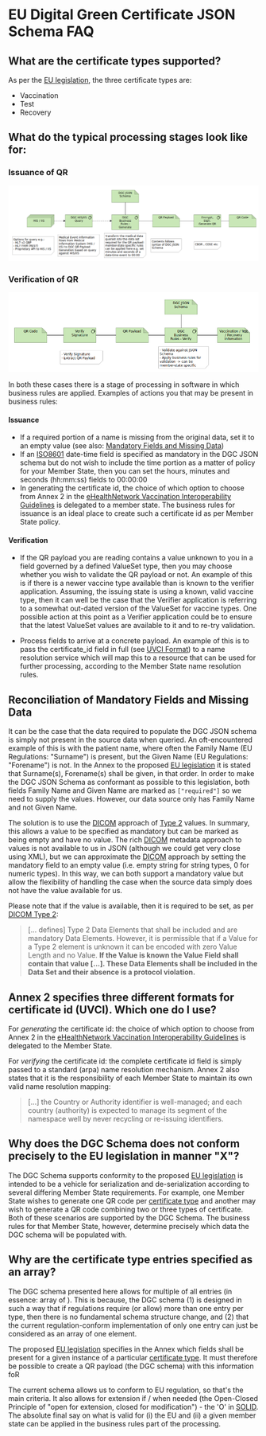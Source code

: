 #  EU Digital Green Certificate JSON Schema FAQ


## <a id="cert_types"></a>What are the certificate types supported?

As per the [EU legislation](https://eur-lex.europa.eu/legal-content/EN/TXT/?uri=CELEX:52021PC0130), the three certificate types are:

  - Vaccination
  - Test
  - Recovery

## What do the typical processing stages look like for:

### Issuance of QR
![QR Generation](images/dgc_qr_generate.png)

### Verification of QR
![QR Verification](images/dgc_qr_verify.png)

In both these cases there is a stage of processing in software in which business rules are applied.  Examples of actions you that may be present in business rules:

#### Issuance

- If a required portion of a name is missing from the original data, set it to an empty value (see also: [Mandatory Fields and Missing Data](#mandatory_but_missing))
- If an [ISO8601](https://www.iso.org/iso-8601-date-and-time-format.html) date-time field is specified as mandatory in the DGC JSON schema but do not wish to include the time portion as a matter of policy  for your Member State, then you can set the hours, minutes and seconds (hh:mm:ss) fields to 00:00:00
- In generating the certificate id, the choice of which option to choose from Annex 2 in the [eHealthNetwork Vaccination Interoperability Guidelines](https://ec.europa.eu/health/sites/health/files/ehealth/docs/vaccination-proof_interoperability-guidelines_en.pdf) is delegated to a member state. The business rules for issuance is an ideal place to create such a certificate id as per Member State policy.

#### Verification

- If the QR payload you are reading contains a value unknown to you in a field governed by a defined ValueSet type, then you may choose whether you wish to validate the QR payload or not. An example of this is if there is a newer vaccine type available than is known to the verifier application. Assuming, the issuing state is using a known, valid vaccine type, then it can well be the case that the Verifier application is referring to a somewhat out-dated version of the ValueSet for vaccine types. One possible action at this point as a Verifier application could be to ensure that the latest ValueSet values are available to it and to re-try validation.

- Process fields to arrive at a concrete payload. An example of this is to pass the certificate_id field in full (see [UVCI Format](#uvci_format)) to a name resolution service which will map this to a resource that can be used for further processing, according to the Member State name resolution rules.

## <a id="mandatory_but_missing"></a>Reconciliation of Mandatory Fields and Missing Data

It can be the case that the data required to populate the DGC JSON schema is simply not present in the  source data when queried. An oft-encountered example of this is with the patient name, where often the Family Name (EU Regulations: "Surname") is present, but the Given Name (EU Regulations: "Forename") is not. In the Annex to the proposed  [EU legislation](https://eur-lex.europa.eu/legal-content/EN/TXT/?uri=CELEX:52021PC0130) it is stated that Surname(s), Forename(s) shall be given, in that order. In order to make the DGC JSON Schema  as conformant as possible to this legislation, both fields Family Name and Given Name are marked as `["required"]` so we need to supply the values.  However, our data source only has Family Name and not Given Name. 

The solution is to use the [DICOM](https://www.dicomstandard.org/) approach of 
[Type 2](http://dicom.nema.org/medical/dicom/current/output/html/part05.html#sect_7.4.3) values. In summary, this  allows a value to be specified as mandatory but can be marked as being empty and have no value. The rich [DICOM](https://www.dicomstandard.org/) metadata approach to values is not available to us in JSON (although we could  get very close using XML), but we can approximate the [DICOM](https://www.dicomstandard.org/) approach by setting the mandatory field to an empty value (i.e. empty string for string types, 0 for numeric types). In this way, we can both support a mandatory value but allow the flexibility of handling the case when the source data simply does not 
have the value available for us. 

Please note that if the value is available, then it is required to be set, as per  [DICOM Type 2](http://dicom.nema.org/medical/dicom/current/output/html/part05.html#sect_7.4.3):

> [... defines] Type 2 Data Elements that shall be included and are mandatory Data Elements. However, it is permissible 
> that if a Value for a Type 2 element is unknown it can be encoded with zero Value Length and no Value. 
> **If the Value is known the Value Field shall contain that value [...]. 
> These Data Elements shall be included in the Data Set and their absence is a protocol violation.**

## <a id="uvci_format"></a>Annex 2 specifies three different formats for certificate id (UVCI). Which one do I use?

For _generating_ the certificate id: the choice of which option to choose from Annex 2 in the  [eHealthNetwork Vaccination Interoperability Guidelines](https://ec.europa.eu/health/sites/health/files/ehealth/docs/vaccination-proof_interoperability-guidelines_en.pdf) is delegated to the Member State.

For _verifying_ the certificate id: the complete certificate id field is simply passed to a standard (arpa) name  resolution mechanism. Annex 2 also states that it is the responsibility of each Member State to maintain its own valid name resolution mapping:

> [...]  the Country or Authority identifier is well-managed; and each country
> (authority) is expected to manage its segment of the namespace well by never
> recycling or re-issuing identifiers. 

## Why does the DGC Schema does not conform precisely to the EU legislation in manner "X"?

The DGC Schema supports conformity to the proposed [EU legislation](https://eur-lex.europa.eu/legal-content/EN/TXT/?uri=CELEX:52021PC0130) is intended to be a vehicle for serialization and de-serialization according to several differing Member State requirements.  For example, one Member State wishes to generate one QR code per [certificate type](#cert_types) and another may wish to generate a QR code combining two or three types of certificate. Both of these scenarios are supported by the DGC Schema. The business rules for that Member State, however, determine precisely which data the DGC schema will be populated with.

## Why are the certificate type entries specified as an array?

The DGC schema presented here allows for multiple of all entries (in essence: array of <type>). This is because, the DGC schema (1) is designed in such a way that if regulations require (or allow) more than one entry per type,  then there is no fundamental schema structure change, and (2) that the current regulation-conform implementation of only one entry can just be considered as an array of one element.

The proposed [EU legislation](https://eur-lex.europa.eu/legal-content/EN/TXT/?uri=CELEX:52021PC0130) specifies in the  Annex which fields shall be present for a given instance of a particular [certificate type](#cert_types). It must  therefore be possible to create a QR payload (the DGC schema) with this information foR
 
The current schema allows us to conform to EU regulation, so that's the main criteria. It also allows for extension if / when needed (the Open-Closed Principle of "open for extension, closed for modification") - the 'O' in  [SOLID](https://en.wikipedia.org/wiki/SOLID). The absolute final say on what is valid for (i) the EU and (ii) a  given member state can be applied in the business rules part of the processing.
